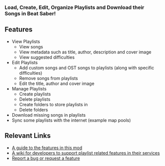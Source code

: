 ### Load, Create, Edit, Organize Playlists and Download their Songs in Beat Saber!

## Features
- View Playlists
	- View songs
	- View metadata such as title, author, description and cover image
	- View suggested difficulties
- Edit Playlists
	- Add custom songs and OST songs to playlists (along with specific difficulties)
	- Remove songs from playlists
	- Edit the title, author and cover image
- Manage Playlists
	- Create playlists
	- Delete playlists
	- Create folders to store playlists in
	- Delete folders
- Download missing songs in playlists
- Sync some playlists with the internet (example map pools)

## Relevant Links
- [A guide to the features in this mod](https://github.com/rithik-b/PlaylistManager/blob/master/Guides/GettingStarted.md)
- [A wiki for developers to support playlist related features in their services](https://github.com/rithik-b/PlaylistManager/wiki)
- [Report a bug or request a feature](https://github.com/rithik-b/PlaylistManager/issues)